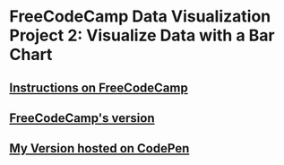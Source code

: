 # FreeCodeCamp Data Visualization Project 2: Visualize Data with a Bar Chart

## [Instructions on FreeCodeCamp](https://www.freecodecamp.org/challenges/visualize-data-with-a-scatterplot-graph)

## [FreeCodeCamp's version](https://codepen.io/freeCodeCamp/full/ONxvaa)

## [My Version hosted on CodePen](https://codepen.io/leonard92/full/ZxeBKd)
